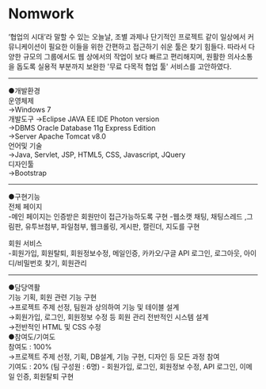 # Nomwork

  ‘협업의 시대’라 말할 수 있는 오늘날, 조별 과제나 단기적인 프로젝트 같이 일상에서 커뮤니케이션이 필요한 이들을 위한 간편하고 접근하기 쉬운 툴은 찾기 힘들다. 따라서 다양한 규모의 그룹에서도 웹 상에서의 작업이 보다 빠르고 편리해지며, 원활한 의사소통을 돕도록 실용적 부분까지 보완한 '무료 다목적 협업 툴' 서비스를 고안하였다.
  
------------------------------------------------------------------

●개발환경<br/>
운영체제<br/>
→Windows 7 <br/>
개발도구
→Eclipse JAVA EE IDE Photon version <br/>
→DBMS Oracle Database 11g Express Edition<br/>
→Server Apache Tomcat v8.0<br/>
언어및 기술<br/>
→Java, Servlet, JSP, HTML5, CSS, Javascript, JQuery<br/> 
디자인툴<br/>
→Bootstrap <br/>

------------------------------------------------------------------

●구현기능<br/>
전체 페이지<br/> 
-메인 페이지는 인증받은 회원만이 접근가능하도록 구현 -웹소캣 채팅, 채팅스레드 ,그림판, 유투브첨부, 파일첨부, 웹크롤링, 게시판, 캘린더, 지도를 구현<br/> 
 
회원 서비스<br/> 
-회원가입, 회원탈퇴, 회원정보수정, 메일인증, 카카오/구글 API 로그인, 로그아웃, 아이디/비밀번호 찾기, 회원관리<br/>  

------------------------------------------------------------------

●담당역활<br/>
기능 기획, 회원 관련 기능 구현<br/> 
→프로젝트 주제 선정, 팀원과 상의하여 기능 및 테이블 설계<br/> 
→회원가입, 로그인, 회원정보 수정 등 회원 관리 전반적인 시스템 설계<br/> 
→전반적인 HTML 및 CSS 수정<br/> 
●참여도/기여도<br/> 
참여도 : 100%<br/> 
→프로젝트 주제 선정, 기획, DB설계, 기능 구현, 디자인 등 모든 과정 참여<br/> 
기여도 : 20% (팀 구성원 : 6명) - 회원가입, 로그인, 회원정보 수정, API 로그인, 이메일 인증, 회원탈퇴 구현<br/> 

